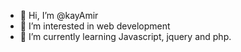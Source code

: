 - 👋 Hi, I’m @kayAmir
- 👀 I’m interested in web development 
- 🌱 I’m currently learning Javascript, jquery and php.
<!---
kayAmir/kayAmir is a ✨ special ✨ repository because its `README.md` (this file) appears on your GitHub profile.
You can click the Preview link to take a look at your changes.
--->
